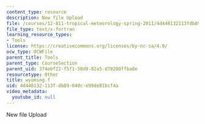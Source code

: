 ```yaml
---
content_type: resource
description: New file Upload
file: /courses/12-811-tropical-meteorology-spring-2011/4d448132113fdb89040ce99de81bcf4a_wyoming.f
file_type: text/x-fortran
learning_resource_types:
- Tools
license: https://creativecommons.org/licenses/by-nc-sa/4.0/
ocw_type: OCWFile
parent_title: Tools
parent_type: CourseSection
parent_uid: 374ebf22-f5f1-50d9-82a5-d78288ffba8e
resourcetype: Other
title: wyoming.f
uid: 4d448132-113f-db89-040c-e99de81bcf4a
video_metadata:
  youtube_id: null
---
```

New file Upload